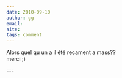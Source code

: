 ```yaml
---
date: 2010-09-10
author: gg
email: 
site: 
tags: comment
---
```


<p>Alors quel qu un a il été recament a mass??<br />
merci ;)</p>
---